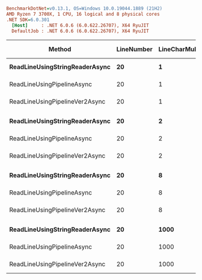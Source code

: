 ``` ini

BenchmarkDotNet=v0.13.1, OS=Windows 10.0.19044.1889 (21H2)
AMD Ryzen 7 3700X, 1 CPU, 16 logical and 8 physical cores
.NET SDK=6.0.301
  [Host]     : .NET 6.0.6 (6.0.622.26707), X64 RyuJIT
  DefaultJob : .NET 6.0.6 (6.0.622.26707), X64 RyuJIT


```
|                         Method | LineNumber | LineCharMultiplier |       Mean |     Error |    StdDev | Ratio | RatioSD | Code Size |    Gen 0 |   Gen 1 | Allocated |
|------------------------------- |----------- |------------------- |-----------:|----------:|----------:|------:|--------:|----------:|---------:|--------:|----------:|
| **ReadLineUsingStringReaderAsync** |         **20** |                  **1** |   **1.462 μs** | **0.0179 μs** | **0.0167 μs** |  **1.00** |    **0.00** |      **0 KB** |   **0.7553** |  **0.0076** |      **6 KB** |
|     ReadLineUsingPipelineAsync |         20 |                  1 |   2.741 μs | 0.0200 μs | 0.0167 μs |  1.87 |    0.02 |      0 KB |   0.2327 |       - |      2 KB |
| ReadLineUsingPipelineVer2Async |         20 |                  1 |   1.607 μs | 0.0125 μs | 0.0117 μs |  1.10 |    0.02 |      0 KB |   0.2346 |       - |      2 KB |
|                                |            |                    |            |           |           |       |         |           |          |         |           |
| **ReadLineUsingStringReaderAsync** |         **20** |                  **2** |   **1.620 μs** | **0.0081 μs** | **0.0075 μs** |  **1.00** |    **0.00** |      **0 KB** |   **0.7935** |  **0.0095** |      **6 KB** |
|     ReadLineUsingPipelineAsync |         20 |                  2 |   2.976 μs | 0.0244 μs | 0.0228 μs |  1.84 |    0.02 |      0 KB |   0.2708 |       - |      2 KB |
| ReadLineUsingPipelineVer2Async |         20 |                  2 |   1.632 μs | 0.0089 μs | 0.0074 μs |  1.01 |    0.01 |      0 KB |   0.2728 |       - |      2 KB |
|                                |            |                    |            |           |           |       |         |           |          |         |           |
| **ReadLineUsingStringReaderAsync** |         **20** |                  **8** |   **2.930 μs** | **0.0312 μs** | **0.0260 μs** |  **1.00** |    **0.00** |      **0 KB** |   **1.1177** |  **0.0114** |      **9 KB** |
|     ReadLineUsingPipelineAsync |         20 |                  8 |   3.323 μs | 0.0217 μs | 0.0203 μs |  1.13 |    0.01 |      0 KB |   0.5569 |       - |      5 KB |
| ReadLineUsingPipelineVer2Async |         20 |                  8 |   1.856 μs | 0.0144 μs | 0.0135 μs |  0.63 |    0.01 |      0 KB |   0.5589 |       - |      5 KB |
|                                |            |                    |            |           |           |       |         |           |          |         |           |
| **ReadLineUsingStringReaderAsync** |         **20** |               **1000** | **200.558 μs** | **1.2411 μs** | **1.1609 μs** |  **1.00** |    **0.00** |      **0 KB** | **116.2109** | **15.3809** |    **951 KB** |
|     ReadLineUsingPipelineAsync |         20 |               1000 |  72.745 μs | 0.7268 μs | 0.6798 μs |  0.36 |    0.00 |      0 KB |  48.2178 |  3.1738 |    396 KB |
| ReadLineUsingPipelineVer2Async |         20 |               1000 |  73.653 μs | 0.7827 μs | 0.7321 μs |  0.37 |    0.00 |      0 KB |  48.2178 |  0.1221 |    396 KB |
